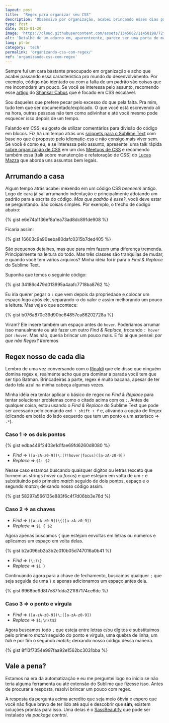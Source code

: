 ```yaml
---
layout: post
title:  "Regex para organizar seu CSS"
description: "Obsessivo por organização, acabei brincando esses dias para reorganizar uns arquivos CSS"
type: Post
date: 2015-01-20
image: 'https://cloud.githubusercontent.com/assets/1345662/11458198/72f7ffe8-96a2-11e5-839e-3ecf51e82068.jpg'
alt: 'Detalhe de um adorno em, aparenteente, parece ser uma porta de madeira'
lang: pt-br
category: 'tech'
permalink: 'organizando-css-com-regex/'
ref: 'organizando-css-com-regex'
---
```


Sempre fui um cara bastante preocupado em organização e acho que acabei passando essa característica pro mundo do desenvolvimento. Por exemplo, código não identado ou com a falta de um padrão são coisas que me incomodam um pouco. Se você se interessa pelo assunto, recomendo esse [artigo](https://medium.com/@shankarcabus/css-escalavel-parte-1-41e7e863799e) do [Shankar Cabus](https://twitter.com/ShankarCabus) que é focado em CSS escalável.

Sou daqueles que prefere pecar pelo excesso do que pela falta. Pra mim, tudo tem que ser documentado/explicado. O que você está escrevendo ali na hora, outras pessoas não tem como adivinhar e até você mesmo pode esquecer isso depois de um tempo.

Falando em CSS, eu gosto de utilizar comentários para divisão do código em blocos. Fiz há um tempo atrás uns [snippets para o Sublime Text](https://github.com/raphaelfabeni/css-comments) com base no que é proposto pelo [idiomatic-css](https://github.com/necolas/idiomatic-css) e não consigo mais viver sem. Se você é como eu, e se interessa pelo assunto, apresentei uma talk rápida [sobre organização de CSS](https://speakerdeck.com/raphaelfabeni/organizando-o-css) em um dos [Meetups de CSS](http://www.meetup.com/CSS-SP/) e recomendo também essa [talk sobre manutenção e refatoração de CSS] do [Lucas Mazza](https://twitter.com/lucasmazza) que aborda uns assuntos bem legais.


## Arrumando a casa

Algum tempo atrás acabei mexendo em um código CSS *beeeeem* antigo. Logo de cara já sai arrumando indentação e principalmente adotando um padrão para a escrita do código. *Mas que padrão é esse?*, você deve estar se perguntando. São coisas simples. Por exemplo, o trecho de código abaixo:

{% gist e6e74a1136ef8a1ea73ad8dc891de908 %}

Ficaria assim:

{% gist 16603c9a90eeba80dafc0315b7ded405 %}

São pequenos detalhes, mas que para mim fazem uma diferença tremenda. Principalmente na leitura do todo. Mas três classes são tranquilas de mudar, e quando você tem vários arquivos? Minha idéia foi ir para o *Find & Replace* do Sublime Text.

Suponha que temos o seguinte código:

{% gist 34186c479d013995a4aafc7718ba8762 %}

Eu iria querer pegar o `:` que vem depois da propriedade e colocar um espaço logo após ele, separando-o do valor e assim melhorando um pouco a leitura. Mas veja o que acontece:

{% gist b076a870c39d90bc64857ca86202728a %}

Viram? Ele insere também um espaço antes do `hover`. Poderíamos arrumar isso manualmente ou até fazer um outro *Find & Replace*, trocando `: hover` por `:hover`. Mas não, queria brincar um pouco mais. E foi aí que pensei: *por que não Regex?* #oremos

## Regex nosso de cada dia

Lembro de uma vez conversando com o [Rinaldi](https://twitter.com/rafaelrinaldi) que ele disse que ninguém domina regex e, realmente acho que pra dominar a parada você tem que ser tipo Batman. Brincadeiras a parte, regex é muito bacana, apesar de ter dado tela azul na minha cabeça algumas vezes.

Minha idéia era tentar aplicar o básico de regex no *Find & Replace* para tentar solucionar problemas como o citado acima com os `:`. Antes de qualquer coisa, estou usando o *Find & Replace* do Sublime Text que pode ser acessado pelo comando `cmd + shift + f` e, ativando a opção de Regex (clicando em botão do lado esquerdo que tem um ponto e um asterisco => `.*`).

### Caso 1 => os dois pontos

{% gist edba449f2403e1d1fae69fd6260d8080 %}

* *Find* => `([a-zA-z0-9])\:(?!hover|focus)([a-zA-z0-9])`
* *Replace* => `$1: $2`

Nesse caso estamos buscando quaisquer digitos ou letras (exceto que formem as strings *hover* ou *focus*) e que estejam em volta de um `:` e substituindo pelo primeiro *match* seguido de dois pontos, espaço e o segundo *match*; deixando nosso código assim.

{% gist 58297a566135e883f6c4f7d06bb3e76d %}

### Caso 2 => as chaves

* *Find* => `([a-zA-z0-9])\{([a-zA-z0-9])`
* *Replace* => `$1 { $2`

Agora apenas buscamos `{` que estejam envoltas em letras ou números e aplicamos um espaço em volta delas.

{% gist b2a096cb2a3b2c010b05d747016a0b41 %}

* *Find* => `(\;)\}`
* *Replace* => `$1 }`

Continuando agora para a chave de fechamento, buscamos qualquer `;` que seja seguida de uma `}` e apenas adicionamos um espaço antes dela.

{% gist 6968be9d8f7e87fdda221f87174ce6dc %}

### Caso 3 => o ponto e vírgula

* *Find* => `([a-zA-z0-9])\;([a-zA-z0-9])`
* *Replace* => `$1;\n\t$2`

Agora buscamos todo `;` que esteja entre letras e/ou dígitos e substituímos pelo primeiro *match* seguido do ponto e vírgula, uma quebra de linha, um *tab* e por fim o segundo *match*; deixando nosso código dessa maneira.

{% gist 8f13f7354e997faa92e1562bc3031bba %}

## Vale a pena?

Estamos na era da automatização e eu me perguntei logo no início se não teria alguma ferramenta ou até extensão do Sublime que fizesse isso. Antes de procurar a resposta, resolvi brincar um pouco com regex.

A resposta da pergunta acima acredito que seja meio óbvia e espero que você não fique bravo de ter lido até aqui e descobrir que **sim**, existem soluções prontas para isso. Uma delas é o [SassBeautify](https://packagecontrol.io/packages/SassBeautify) que pode ser instalado via *package control*.
